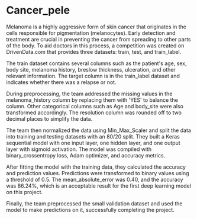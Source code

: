 # Cancer_pele
Melanoma is a highly aggressive form of skin cancer that originates in the cells responsible for pigmentation (melanocytes). Early detection and treatment are crucial in preventing the cancer from spreading to other parts of the body. To aid doctors in this process, a competition was created on DrivenData.com that provides three datasets: train, test, and train_label.

The train dataset contains several columns such as the patient's age, sex, body site, melanoma history, breslow thickness, ulceration, and other relevant information. The target column is in the train_label dataset and indicates whether there was a relapse or not.

During preprocessing, the team addressed the missing values in the melanoma_history column by replacing them with 'YES' to balance the column. Other categorical columns such as Age and body_site were also transformed accordingly. The resolution column was rounded off to two decimal places to simplify the data.

The team then normalized the data using Min_Max_Scaler and split the data into training and testing datasets with an 80/20 split. They built a Keras sequential model with one input layer, one hidden layer, and one output layer with sigmoid activation. The model was compiled with binary_crossentropy loss, Adam optimizer, and accuracy metrics.

After fitting the model with the training data, they calculated the accuracy and prediction values. Predictions were transformed to binary values using a threshold of 0.5. The mean_absolute_error was 0.40, and the accuracy was 86.24%, which is an acceptable result for the first deep learning model on this project.

Finally, the team preprocessed the small validation dataset and used the model to make predictions on it, successfully completing the project.

